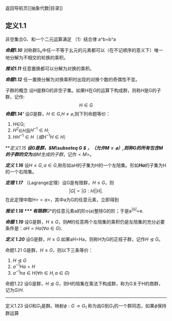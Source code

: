返回导航页[[抽象代数|目录]]
## 定义1.1

非空集合G、和一个二元运算满足
（1）结合律 a^b=b^a 



***命题1.10*** 对称群S<sub>n</sub>中任一不等于幺元的元素都可以（在不记顺序的意义下）唯一地分解为不相交的轮换的乘积。

***推论1.11*** 任意置换都可以分解为对换的乘积。

***命题1.12*** 任一置换分解为对换乘积时出现的对换个数的奇偶性不变。

子群的概念
设H是群G的非空子集。如果H在*G*的运算下构成群，则称*H*是G的子群，记作:$$H\in G$$***命题1.14‘***  设*G*是群，$H \in G$,$H\neq\varnothing$,则下列命题等价：
1. *H*$\in$G;
2. *H<sup>2*$\in$*H*且$H^{-1}\in H$;
3.  $HH^{-1}\in H （或H^{-1}H \in H）$

***定义1.15 ***设G是群，$M\subseteq G
$ ，（允许$M=\varnothing$）,则称G的所有包含M的子群的交为**由M生成的子群**，记作$<M>$。

***定义 1.16*** 设$H \le G,a\in G$,称形如a*H*的子集为H的一个左陪集。形如***Ha***的子集为H的一个右陪集。

***定理 1.17*** （Lagrange定理）设G是有限群，$H\le G$，则$$|G|=|G:H||H|.$$
在此定理中取H=$<a>$，其中a为G的任意元素，立即得到

***推论 1.18 *** 有限群**G**的任意元素a的阶o(a)整除G的阶；于是a<sup>|G|</sup>=e.

***命题 1.19*** 设G是群，$H\le G$，则***H***的任意两个左陪集的乘积仍是左陪集的充分必要条件是：$aH=Ha(\forall a\in G)$.

***定义 1.20*** 设G是群，$H\le G$.如果aH=Ha，则称H为G的正规子群，记作$H  \trianglelefteq G$。

命题1.21 G是群，$H \le G$，则以下三条等价：
1. $H \trianglelefteq G$
2. $a^{-1}Ha=H$
3. $a^{-1}ha \in H(\forall h \in H,a \in G)$

命题1.22 设G是群，$H\trianglelefteq G$，则H的陪集在乘法下构成群，称为G关于H的商群，记为$G/H$.

---
定义1.23 设*G*和$G_1$是群。映射$\phi:G\to G_{1}$ 称为由G到$G_1$的一个群同态，如果$\phi$保持群运算